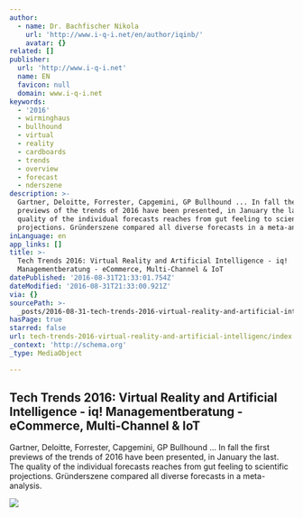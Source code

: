 ```yaml
---
author:
  - name: Dr. Bachfischer Nikola
    url: 'http://www.i-q-i.net/en/author/iqinb/'
    avatar: {}
related: []
publisher:
  url: 'http://www.i-q-i.net'
  name: EN
  favicon: null
  domain: www.i-q-i.net
keywords:
  - '2016'
  - wirminghaus
  - bullhound
  - virtual
  - reality
  - cardboards
  - trends
  - overview
  - forecast
  - nderszene
description: >-
  Gartner, Deloitte, Forrester, Capgemini, GP Bullhound ... In fall the first
  previews of the trends of 2016 have been presented, in January the last. The
  quality of the individual forecasts reaches from gut feeling to scientific
  projections. Gründerszene compared all diverse forecasts in a meta-analysis.
inLanguage: en
app_links: []
title: >-
  Tech Trends 2016: Virtual Reality and Artificial Intelligence - iq!
  Managementberatung - eCommerce, Multi-Channel & IoT‎
datePublished: '2016-08-31T21:33:01.754Z'
dateModified: '2016-08-31T21:33:00.921Z'
via: {}
sourcePath: >-
  _posts/2016-08-31-tech-trends-2016-virtual-reality-and-artificial-intelligenc.md
hasPage: true
starred: false
url: tech-trends-2016-virtual-reality-and-artificial-intelligenc/index.html
_context: 'http://schema.org'
_type: MediaObject

---
```

<article style=""><h1>Tech Trends 2016: Virtual Reality and Artificial Intelligence - iq! Managementberatung - eCommerce, Multi-Channel &amp; IoT‎</h1><p>Gartner, Deloitte, Forrester, Capgemini, GP Bullhound ... In fall the first previews of the trends of 2016 have been presented, in January the last. The quality of the individual forecasts reaches from gut feeling to scientific projections. Gründerszene compared all diverse forecasts in a meta-analysis.</p><img src="https://1.bp.blogspot.com/-6RqvrK4HuVQ/Vqjf2E6SlkI/AAAAAAAARy4/wzyIz0-LQmQ/s640/VR1.png" /></article>